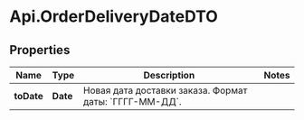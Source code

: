# Api.OrderDeliveryDateDTO

## Properties

Name | Type | Description | Notes
------------ | ------------- | ------------- | -------------
**toDate** | **Date** | Новая дата доставки заказа.  Формат даты: &#x60;ГГГГ-ММ-ДД&#x60;.  | 


